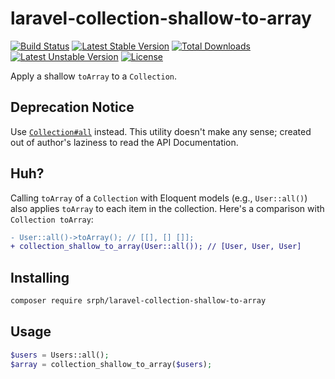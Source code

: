 # laravel-collection-shallow-to-array
[![Build Status](https://img.shields.io/travis/srph/laravel-collection-shallow-to-array.svg?style=flat-square)](https://travis-ci.org/srph/laravel-collection-shallow-to-array?branch=master) [![Latest Stable Version](https://poser.pugx.org/srph/laravel-collection-shallow-to-array/v/stable)](https://packagist.org/packages/srph/laravel-collection-shallow-to-array) [![Total Downloads](https://poser.pugx.org/srph/laravel-collection-shallow-to-array/downloads)](https://packagist.org/packages/srph/laravel-collection-shallow-to-array) [![Latest Unstable Version](https://poser.pugx.org/srph/laravel-collection-shallow-to-array/v/unstable)](https://packagist.org/packages/srph/laravel-collection-shallow-to-array) [![License](https://poser.pugx.org/srph/laravel-collection-shallow-to-array/license)](https://packagist.org/packages/srph/laravel-collection-shallow-to-array)

Apply a shallow `toArray` to a `Collection`.

## Deprecation Notice
Use [`Collection#all`](https://laravel.com/api/5.2/Illuminate/Support/Collection.html#method_all) instead. This utility doesn't make any sense; created out of author's laziness to read the API Documentation.

## Huh?
Calling `toArray` of a `Collection` with Eloquent models (e.g., `User::all()`) also applies `toArray` to each item in the collection. Here's a comparison with `Collection toArray`:

```diff
- User::all()->toArray(); // [[], [] []];
+ collection_shallow_to_array(User::all()); // [User, User, User]
```

## Installing
```bash
composer require srph/laravel-collection-shallow-to-array
```

## Usage
```php
$users = Users::all();
$array = collection_shallow_to_array($users);
```
